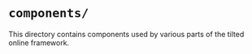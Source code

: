 # `components/`

This directory contains components used by various parts of the tilted online framework.